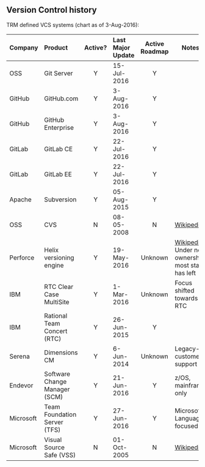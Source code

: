 ## Version Control history

TRM defined VCS systems (chart as of 3-Aug-2016):

| Company | Product | Active? | Last Major Update | Active Roadmap | Notes |
|:------- |:------- |:------:|:----------- |:----------:| ---- |
| OSS | Git Server | Y | 15-Jul-2016 | Y |
| GitHub | GitHub.com | Y | 3-Aug-2016 | Y |
| GitHub | GitHub Enterprise | Y | 3-Aug-2016 | Y |
| GitLab | GitLab CE | Y | 22-Jul-2016 | Y |  |
| GitLab | GitLab EE | Y | 22-Jul-2016 | Y |  |
| Apache | Subversion | Y | 05-Aug-2015 | Y | |
| OSS | CVS | N | 08-05-2008 | N | [Wikipedia](https://en.wikipedia.org/wiki/Concurrent_Versions_System) |
| Perforce | Helix versioning engine | Y | 19-May-2016 | Unknown | [Wikipedia](https://www.perforce.com/resources/software-release-index). Under new ownership, most staff has left |
| IBM | RTC Clear Case MultiSite | Y | 1-Mar-2016 | Unknown | Focus shifted towards RTC |
| IBM | Rational Team Concert (RTC) | Y | 26-Jun-2015 | Y | |
| Serena | Dimensions CM | Y | 6-Jun-2014 | Unknown | Legacy-customer support |
| Endevor | Software Change Manager (SCM) | Y | 21-Jun-2016 | Y | z/OS, mainframe only |
| Microsoft | Team Foundation Server (TFS) | Y | 27-Jun-2016 | Y | Microsoft Language focused |
| Microsoft | Visual Source Safe (VSS) | N | 01-Oct-2005 | N | [Wikipedia](https://en.wikipedia.org/wiki/Microsoft_Visual_SourceSafe) |
